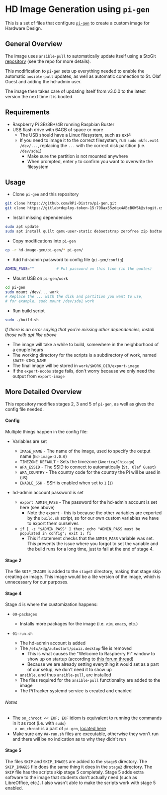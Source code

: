 # HD Image Generation using `pi-gen`
This is a set of files that configure [`pi-gen`](https://github.com/RPi-Distro/pi-gen) to create a custom image for Hardware Design.

## General Overview
The image uses `ansible-pull` to automatically update itself using a StoGit [repository](https://stogit.cs.stolaf.edu/hd-image/hd-image) (see the repo for more details).

This modification to `pi-gen` sets up everything needed to enable the automatic `ansible-pull` updates, as well as automatic connection to St. Olaf Guest and adding the hd-admin user.

The image then takes care of updating itself from v3.0.0 to the latest version the next time it is booted.

## Requirements
- Raspberry Pi 3B/3B+/4B running Raspbian Buster
- USB flash drive with 64GB of space or more
  - The USB should have a Linux filesystem, such as ext4
  - If you need to image it to the correct filesystem, run `sudo mkfs.ext4 /dev/...`, replacing the `...` with the correct disk partition (i.e. `/dev/sda1`)
    - Make sure the partition is not mounted anywhere
    - When prompted, enter `y` to confirm you want to overwrite the filesystem


## Usage
- Clone `pi-gen` and this repository
```bash
git clone https://github.com/RPi-Distro/pi-gen.git
git clone https://gitlab+deploy-token-15:798ax55zdqx4ABcBGWSk@stogit.cs.stolaf.edu/hd-image/hd-image-gen.git
```

- Install missing dependencies
```bash
sudo apt update
sudo apt install quilt qemu-user-static debootstrap zerofree zip bsdtar bc
```

- Copy modifications into `pi-gen`
```bash
cp -r hd-image-gen/pi-gen/* pi-gen/
```

- Add hd-admin password to config file (`pi-gen/config`)
```bash
ADMIN_PASS=""          # Put password on this line (in the quotes)
```

- Mount USB on `pi-gen/work`
```bash
cd pi-gen
sudo mount /dev/... work
# Replace the ... with the disk and partition you want to use,
# for example, sudo mount /dev/sda1 work
```

- Run build script
```bash
sudo ./build.sh
```
*If there is an error saying that you're missing other dependencies, install those with apt like above*

- The image will take a while to build, somewhere in the neighborhood of a couple hours
- The working directory for the scripts is a subdirectory of work, named `$DATE-$IMG_NAME`
- The final image will be stored in `work/$WORK_DIR/export-image`
- If the `export-noobs` stage fails, don't worry because we only need the output from `export-image`

## More Detailed Overview

This repository modifies stages 2, 3 and 5 of `pi-gen`, as well as gives the config file needed.

#### Config

Multiple things happen in the config file:
- Variables are set
  - `IMAGE_NAME` - The name of the image, used to specify the output name (`hd-image-3.0.0`)
  - `TIMEZONE_DEFAULT` - Sets the timezone (`America/Chicago`)
  - `WPA_ESSID` - The SSID to connect to automatically (`St. Olaf Guest`)
  - `WPA_COUNTRY` - The country code for the country the Pi will be used in (`US`)
  - `ENABLE_SSH` - SSH is enabled when set to `1` (`1`)

- hd-admin account password is set
  - `export ADMIN_PASS` - The password for the hd-admin account is set here (see above)
    - Note the `export` - this is because the other variables are exported by the `build.sh` script, so for our own custom variables we have to export them ourselves
  - `if [ -z "$ADMIN_PASS" ] then; echo "ADMIN_PASS must be populated in config"; exit 1; fi`
    - This if statement checks that the `ADMIN_PASS` variable was set.
      This prevents the issue where you forgot to set the variable and the build runs for a long time, just to fail at the end of stage 4.

#### Stage 2

The file `SKIP_IMAGES` is added to the `stage2` directory, making that stage skip creating an image.
This image would be a lite version of the image, which is unnecessary for our purposes.

#### Stage 4

Stage 4 is where the customization happens:

- `00-packages`
  - Installs more packages for the image (i.e. `vim`, `emacs`, etc.)

- `01-run.sh`
  - The hd-admin account is added
  - The `/etx/xdg/autostart/piwiz.desktop` file is removed
    - This is what causes the "Welcome to Raspberry Pi" window to show up on startup (according to [this forum thread](https://www.raspberrypi.org/forums/viewtopic.php?t=231557))
    - Because we are already setting everything it would set as a part of our setup, we don't need it to show up
  - `ansible`, and thus `ansible-pull`, are installed
  - The files required for the `ansible-pull` functionality are added to the image
  - The PiTracker systemd service is created and enabled

###### *Notes*
  - The `on_chroot << EOF; EOF` idiom is equivalent to running the commands in it as root (i.e. with `sudo`)
    - `on_chroot` is a part of `pi-gen`, [located here](https://github.com/RPi-Distro/pi-gen/blob/master/scripts/common)
  - Make sure any `##-run.sh` files are executable, otherwise they won't run and there will be no indication as to why they didn't run

#### Stage 5

The files `SKIP` and `SKIP_IMAGES` are added to the `stage5` directory.
The `SKIP_IMAGES` file does the same thing it does in the `stage2` directory.
The `SKIP` file has the scripts skip stage 5 completely.
Stage 5 adds extra software to the image that students don't actually need (such as LibreOffice, etc.).
I also wasn't able to make the scripts work with stage 5 enabled.
